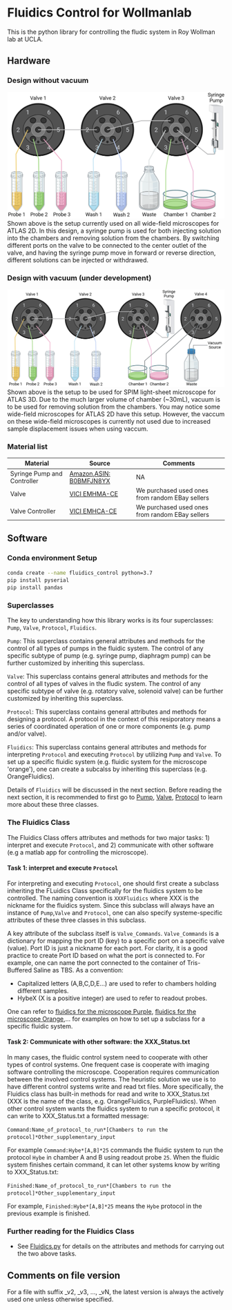 # Fluidics Control for Wollmanlab
This is the python library for controlling the fludic system in Roy Wollman lab at UCLA.
## Hardware
### Design without vacuum
![Diagram of setup without vacuum](Diagrams/Fluidic_Setup_No_Vacuum.png)
Shown above is the setup currently used on all wide-field microscopes for ATLAS 2D.
In this design, a syringe pump is used for both injecting solution into the chambers and removing solution from the chambers.
By switching different ports on the valve to be connected to the center outlet of the valve, and having the syringe pump move in forward or reverse direction, different solutions can be injected or withdrawed.
### Design with vacuum (under development)
![Diagram of setup with vacuum](Diagrams/Fluidic_Setup_Vacuum.png)
Shown above is the setup to be used for SPIM light-sheet microscope for ATLAS 3D.
Due to the much larger volume of chamber (~30mL), vacuum is to be used for removing solution from the chambers.
You may notice some wide-field microscopes for ATLAS 2D have this setup.
However, the vaccum on these wide-field microscopes is currently not used due to increased sample displacement issues when using vaccum. 
### Material list
|Material|Source|Comments|
|--------|------|--------|
|Syringe Pump and Controller|[Amazon,ASIN: B0BMFJN8YX](https://www.amazon.com/LeTkingok-Injection-Propeller-Laboratory-Dispenser/dp/B0BMFJN8YX/ref=sr_1_3?crid=RNVX1HMA3HSP&dib=eyJ2IjoiMSJ9.9BA6fUVXg3LrKzPnY26Wj7eadsGfdJbIMJCgaDH-ERCf1bGzhkwrqLEYrTAoGPrtKxGwmie8NfH9GLnCgWM4P1FsWlY2rFgVcQlO1VD6XbJCc2p_pu72hhN7C-LNor2mUfQ4mmNSF6hqcqNJzTWQR3aHTa8vH7jlqfiBPfRlVqtg3tUL2GaSbHMexn3LQYwBH-dXz8LihltSvFbzX8Ci2_P2ckOoRIIgPmvspVFyz36gk-sthsfKlSqlq3gG81NCHXnV11LKpH-gEXyrgu5lrEiMxkEXFpBB3mV4qykHWos.MnlOHuRl9nspxmzqD2CUhAHVH5uFSGYI7j40Wyn5LIQ&dib_tag=se&keywords=syringe%2Bpump&qid=1752007670&s=industrial&sprefix=syringe%2Bpum%2Cindustrial%2C148&sr=1-3&th=1)|NA|
|Valve|[VICI EMHMA-CE](https://www.artisantg.com/PLC/84698-8/VICI-EMHMA-CE-Motor-Gearbox-Assembly-Valve-Actuator?srsltid=AfmBOoq9cZVolkv1iidhZU6-FpNaiEPQjOHPMNiQOcf1hzfP-Om_SAG7)|We purchased used ones from random EBay sellers|
|Valve Controller|[VICI EMHCA-CE](https://www.artisantg.com/PLC/84194-4/VICI-EMHCA-CE-Multiposition-Actuator-Control-Module-with-AC-Power-Supply?srsltid=AfmBOopTbHQWbIOQBgDSo29P4nXSQqDI0YAU9dkEQmvLYRTucbwGfigQ)|We purchased used ones from random EBay sellers|
## Software
### Conda environment Setup
```bash 
conda create --name fluidics_control python=3.7 
pip install pyserial 
pip install pandas
```
### Superclasses
The key to understanding how this library works is its four superclasses: `Pump`, `Valve`, `Protocol`, `Fluidics`.

`Pump`: This superclass contains general attributes and methods for the control of all types of pumps in the fluidic system. 
The control of any specific subtype of pump (e.g. syringe pump, diaphragm pump) can be further customized by inheriting this superclass. 

`Valve`: This superclass contains general attributes and methods for the control of all types of valves in the fludic system.
The control of any specific subtype of valve (e.g. rotatory valve, solenoid valve) can be further customized by inheriting this superclass. 

`Protocol`: This superclass contains general attributes and methods for designing a protocol. 
A protocol in the context of this resiporatory means a series of coordinated operation of one or more components (e.g. pump and/or valve).
 
`Fluidics`: This superclass contains general attributes and methods for interpreting `Protocol` and executing `Protocol` by utilizing `Pump` and `Valve`.
To set up a specific fluidic system (e.g. fluidic system for the microscope 'orange'), one can create a subcalss by inheriting this superclass (e.g. OrangeFluidics).

Details of `Fluidics` will be discussed in the next section. 
Before reading the next section, it is recommended to first go to [Pump](Pumps), [Valve](Valves), [Protocol](Protocols) to learn more about these three classes.
### The Fluidics Class
The Fluidics Class offers attributes and methods for two major tasks: 1) interpret and execute `Protocol`, and 2) communicate with other software (e.g a matlab app for controlling the microscope).
#### Task 1: interpret and execute `Protocol`
For interpreting and executing `Protocol`, one should first create a subclass inheriting the FLuidics Class specifically for the fluidics system to be controlled.
The naming convention is `XXXFluidics` where XXX is the nickname for the fluidics system.
Since this subclass will always have an instance of `Pump`,`Valve` and `Protocol`, one can also specify systeme-specific attributes of these three classes in this subclass.

A key attribute of the subclass itself is `Valve_Commands`.
`Valve_Commands` is a dictionary for mapping the port ID (key) to a specific port on a specific valve (value). 
Port ID is just a nickname for each port.
For clarity, it is a good practice to create Port ID based on what the port is connected to. 
For example, one can name the port connected to the container of Tris-Buffered Saline as TBS.
As a convention:
- Capitalized letters (A,B,C,D,E...) are used to refer to chambers holding different samples.
- HybeX (X is a positive integer) are used to refer to readout probes.

One can refer to [fluidics for the microscope Purple](PurpleFluidics.py), [fluidics for the microscope Orange](OrangeFluidics.py),... for examples on how to set up a subclass for a specific fluidic system.
#### Task 2: Communicate with other software: the XXX_Status.txt
In many cases, the fluidic control system need to cooperate with other types of control systems. One frequent case is cooperate with imaging software controlling the microscope. 
Cooperation requires communication between the involved control systems.
The heuristic solution we use is to have different control systems write and read txt files.
More specifically, the Fluidics class has built-in methods for read and write to XXX_Status.txt (XXX is the name of the class, e.g. OrangeFluidics, PurpleFluidics).
When other control system wants the fluidics system to run a specific protocol, it can write to XXX_Status.txt a formatted message:

`Command:Name_of_protocol_to_run*[Chambers to run the protocol]*Other_supplementary_input`

For example `Command:Hybe*[A,B]*25` commands the fluidic system to run the protocol `Hybe` in chamber A and B using readout probe `25`.
When the fluidic system finishes certain command, it can let other systems know by writing to XXX_Status.txt:

`Finished:Name_of_protocol_to_run*[Chambers to run the protocol]*Other_supplementary_input`

For example, `Finished:Hybe*[A,B]*25` means the `Hybe` protocol in the previous example is finished.
### Further reading for the Fluidics Class
- See [Fluidics.py](Fluidics.py) for details on the attributes and methods for carrying out the two above tasks.

## Comments on file version
For a file with suffix _v2, _v3, ..., _vN, the latest version is always the actively used one unless otherwise specified.   

